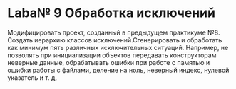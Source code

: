 # Laba№ 9 Обработка исключений
Модифицировать проект, созданный в предыдущем практикуме №8. Создать иерархию классов исключений.Сгенерировать и обработать как минимум пять различных исключительных ситуаций. Например, не позволять при инициализации объектов передавать конструкторам неверные данные, обрабатывать ошибки при работе с памятью и ошибки работы с файлами, деление на ноль, неверный индекс, нулевой указатель и т. д.

